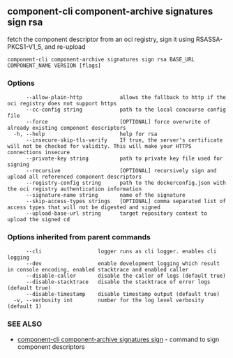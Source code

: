 ## component-cli component-archive signatures sign rsa

fetch the component descriptor from an oci registry, sign it using RSASSA-PKCS1-V1_5, and re-upload

```
component-cli component-archive signatures sign rsa BASE_URL COMPONENT_NAME VERSION [flags]
```

### Options

```
      --allow-plain-http            allows the fallback to http if the oci registry does not support https
      --cc-config string            path to the local concourse config file
      --force                       [OPTIONAL] force overwrite of already existing component descriptors
  -h, --help                        help for rsa
      --insecure-skip-tls-verify    If true, the server's certificate will not be checked for validity. This will make your HTTPS connections insecure
      --private-key string          path to private key file used for signing
      --recursive                   [OPTIONAL] recursively sign and upload all referenced component descriptors
      --registry-config string      path to the dockerconfig.json with the oci registry authentication information
      --signature-name string       name of the signature
      --skip-access-types strings   [OPTIONAL] comma separated list of access types that will not be digested and signed
      --upload-base-url string      target repository context to upload the signed cd
```

### Options inherited from parent commands

```
      --cli                  logger runs as cli logger. enables cli logging
      --dev                  enable development logging which result in console encoding, enabled stacktrace and enabled caller
      --disable-caller       disable the caller of logs (default true)
      --disable-stacktrace   disable the stacktrace of error logs (default true)
      --disable-timestamp    disable timestamp output (default true)
  -v, --verbosity int        number for the log level verbosity (default 1)
```

### SEE ALSO

* [component-cli component-archive signatures sign](component-cli_component-archive_signatures_sign.md)	 - command to sign component descriptors

